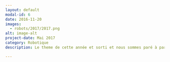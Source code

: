 ```yaml
---
layout: default
modal-id: 6
date: 2016-11-20
images:
  - robots/2017/2017.png
alt: image-alt
project-date: Mai 2017
category: Robotique
description: Le theme de cette année et sorti et nous sommes paré à participer. De plus nous avons 2 nouvel recrus pour participer à cette aventure scientifique. Affaire à suivre.

---
```


